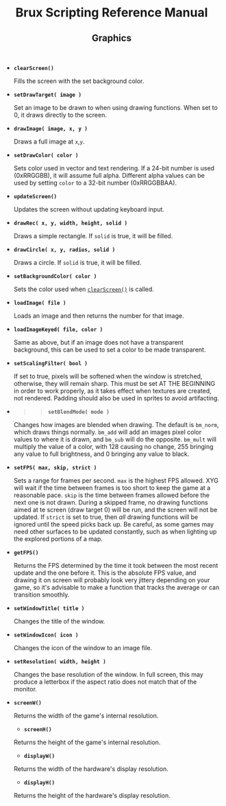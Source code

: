 # <center>**Brux Scripting Reference Manual**</center>
## <center>Graphics</center>



&nbsp;

* <a name="clearScreen"></a>**`clearScreen()`**

  Fills the screen with the set background color.

* <a name="setDrawTarget"></a>**`setDrawTarget( image )`**

  Set an image to be drawn to when using drawing functions. When set to 0, it draws directly to the screen.

* <a name="drawImage"></a>**`drawImage( image, x, y )`**

  Draws a full image at `x`,`y`.

* <a name="setDrawColor"></a>**`setDrawColor( color )`**

  Sets color used in vector and text rendering. If a 24-bit number is used (0xRRGGBB), it will assume full alpha. Different alpha values can be used by setting `color` to a 32-bit number (0xRRGGBBAA).

* <a name="updateScreen"></a>**`updateScreen()`**

  Updates the screen without updating keyboard input.

* <a name="drawRec"></a>**`drawRec( x, y, width, height, solid )`**

  Draws a simple rectangle. If `solid` is true, it will be filled.

* <a name="drawColor"></a>**`drawCircle( x, y, radius, solid )`**

  Draws a circle. If `solid` is true, it will be filled.

* <a name="setBackgroundColor"></a>**`setBackgroundColor( color )`**

  Sets the color used when [`clearScreen()`](#clearScreen) is called.

* <a name="loadImage"></a>**`loadImage( file )`**

  Loads an image and then returns the number for that image.

* <a name="loadImageKeyed"></a>**`loadImageKeyed( file, color )`**

  Same as above, but if an image does not have a transparent background, this can be used to set a color to be made transparent.

* <a name="setScalingFilter"></a>**`setScalingFilter( bool )`**

  If set to true, pixels will be softened when the window is stretched, otherwise, they will remain sharp. This must be set AT THE BEGINNING in order to work properly, as it takes effect when textures are created, not rendered. Padding should also be used in sprites to avoid artifacting.

* >><a name="setBlendMode"></a>**`setBlendMode( mode )`**

  Changes how images are blended when drawing. The default is `bm_norm`, which draws things normally. `bm_add` will add an images pixel color values to where it is drawn, and `bm_sub` will do the opposite. `bm_mult` will multiply the value of a color, with 128 causing no change, 255 bringing any value to full brightness, and 0 bringing any value to black.

* <a name="setFPS"></a>**`setFPS( max, skip, strict )`**

  Sets a range for frames per second. `max` is the highest FPS allowed. XYG will wait if the time between frames is too short to keep the game at a reasonable pace. `skip` is the time between frames allowed before the next one is not drawn. During a skipped frame, no drawing functions aimed at te screen (draw target 0) will be run, and the screen will not be updated. If `strict` is set to true, then *all* drawing functions will be ignored until the speed picks back up. Be careful, as some games may need other surfaces to be updated constantly, such as when lighting up the explored portions of a map.

* <a name="getFPS"></a>**`getFPS()`**

  Returns the FPS determined by the time it took between the most recent update and the one before it. This is the absolute FPS value, and drawing it on screen will probably look very jittery depending on your game, so it's advisable to make a function that tracks the average or can transition smoothly.

* <a name="setWindowTitle"></a>**`setWindowTitle( title )`**

  Changes the title of the window.

* <a name="setWindowIcon"></a>**`setWindowIcon( icon )`**

  Changes the icon of the window to an image file.

* <a name="setResolution"></a>**`setResolution( width, height )`**

  Changes the base resolution of the window. In full screen, this may produce a letterbox if the aspect ratio does not match that of the monitor.

* <a name="screenW"></a>**`screenW()`**

  Returns the width of the game's internal resolution.

  * <a name="screenH"></a>**`screenH()`**

  Returns the height of the game's internal resolution.

  * <a name="displayW"></a>**`displayW()`**

  Returns the width of the hardware's display resolution.

  * <a name="displayH"></a>**`displayH()`**

  Returns the height of the hardware's display resolution.